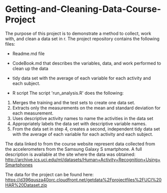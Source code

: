 #  Getting-and-Cleaning-Data-Course-Project

The purpose of this project is to demonstrate a method to collect, work with, and clean a data set in r. 
The project repository contains the following files:

- Readme.md file

- CodeBook.md that describes the variables, data, and work performed to clean up the data

- tidy data set with the average of each variable for each activity and each subject.

- R script
The script 'run_analysis.R' does the following:
1. Merges the training and the test sets to create one data set.
2. Extracts only the measurements on the mean and standard deviation for each measurement.
3. Uses descriptive activity names to name the activities in the data set
4. Appropriately labels the data set with descriptive variable names.
5. From the data set in step 4, creates a second, independent tidy data set with the average of each variable for each activity and each subject.

The data linked to from the course website represent data collected from the accelerometers from the Samsung Galaxy S smartphone. A full description is available at the site where the data was obtained:
http://archive.ics.uci.edu/ml/datasets/Human+Activity+Recognition+Using+Smartphones

The data for the project can be found here:
https://d396qusza40orc.cloudfront.net/getdata%2Fprojectfiles%2FUCI%20HAR%20Dataset.zip
